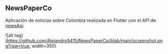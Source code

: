 ## NewsPaperCo


Aplicación de noticias sobre Colombia realizada en Flutter con el API de [newsApi](https://newsapi.org/ "newsApi").

![alt tag](https://github.com/Alejandro9415/NewsPaperCo/blob/main/screenshot.png?raw=true, width=350)
